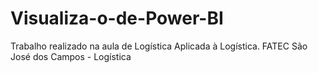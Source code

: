 # Visualiza-o-de-Power-BI
Trabalho realizado na aula de Logística Aplicada à Logística. FATEC São José dos Campos - Logística
